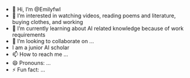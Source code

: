 - 👋 Hi, I’m @Emilyfwl
- 👀 I’m interested in watching videos, reading poems and literature, buying clothes, and working
- 🌱 I’m currently learning about AI related knowledge because of work requirements
- 💞️ I’m looking to collaborate on ...
- I am a junior AI scholar
- 📫 How to reach me ...
- 😄 Pronouns: ...
- ⚡ Fun fact: ...

<!---
Emilyfwl/Emilyfwl is a ✨ special ✨ repository because its `README.md` (this file) appears on your GitHub profile.
You can click the Preview link to take a look at your changes.
--->
